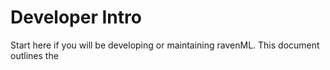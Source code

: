 # Developer Intro
Start here if you will be developing or maintaining ravenML. This document
outlines the 